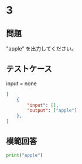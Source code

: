 # 3

## 問題

"apple" を出力してください。

## テストケース
input = none
```json
[
	{
		"input": [],
		"output": ["apple"]
  	},
]
```

## 模範回答
```python
print("apple")
```